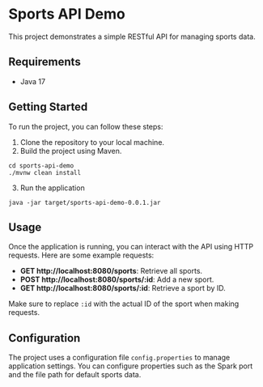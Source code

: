 # Sports API Demo

This project demonstrates a simple RESTful API for managing sports data.

## Requirements

- Java 17

## Getting Started

To run the project, you can follow these steps:

1. Clone the repository to your local machine.
2. Build the project using Maven.
```
cd sports-api-demo
./mvnw clean install
```
3. Run the application  
```
java -jar target/sports-api-demo-0.0.1.jar
```

## Usage

Once the application is running, you can interact with the API using HTTP requests. Here are some example requests:

- **GET http://localhost:8080/sports**: Retrieve all sports.
- **POST http://localhost:8080/sports/:id**: Add a new sport.
- **GET http://localhost:8080/sports/:id**: Retrieve a sport by ID.

Make sure to replace `:id` with the actual ID of the sport when making requests.

## Configuration

The project uses a configuration file `config.properties` to manage application settings. You can configure properties such as the Spark port and the file path for default sports data.
